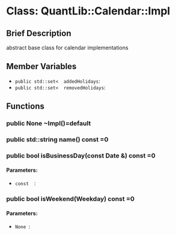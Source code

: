 # Class: QuantLib::Calendar::Impl

## Brief Description
abstract base class for calendar implementations 

## Member Variables
- `public std::set<  addedHolidays`: 
- `public std::set<  removedHolidays`: 

## Functions
### public None ~Impl()=default


### public std::string name() const =0


### public bool isBusinessDay(const Date &) const =0

#### Parameters:
- `const  `: 

### public bool isWeekend(Weekday) const =0

#### Parameters:
- `None `: 

